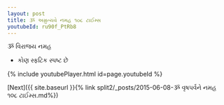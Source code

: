 ```yaml
---
layout: post
title: ૐ અમ્રુત્યવે નમહ ૧૦૮ ટાઈમ્સ
youtubeId: ru90f_PtRb8
---
```

 
 
 ૐ વિરાજય નમહ  
 
 -  કોણ સ્ફટિક સ્પષ્ટ છે 
 
  
 
  
 
 
 
 
 
 


{% include youtubePlayer.html id=page.youtubeId %}
 
[Next]({{ site.baseurl }}{% link  split2/_posts/2015-06-08-ૐ વૃષપર્વને નમહ ૧૦૮ ટાઈમ્સ.md%})
 
